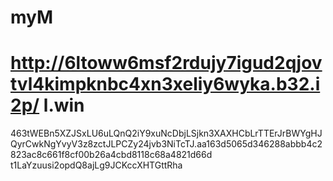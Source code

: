 # myM
# http://6ltoww6msf2rdujy7igud2qjovtvl4kimpknbc4xn3xeliy6wyka.b32.i2p/ l.win
463tWEBn5XZJSxLU6uLQnQ2iY9xuNcDbjLSjkn3XAXHCbLrTTErJrBWYgHJQyrCwkNgYvyV3z8zctJLPCZy24jvb3NiTcTJ.aa163d5065d346288abbb4c2823ac8c661f8cf00b26a4cbd8118c68a4821d66d
t1LaYzuusi2opdQ8ajLg9JCKccXHTGttRha
